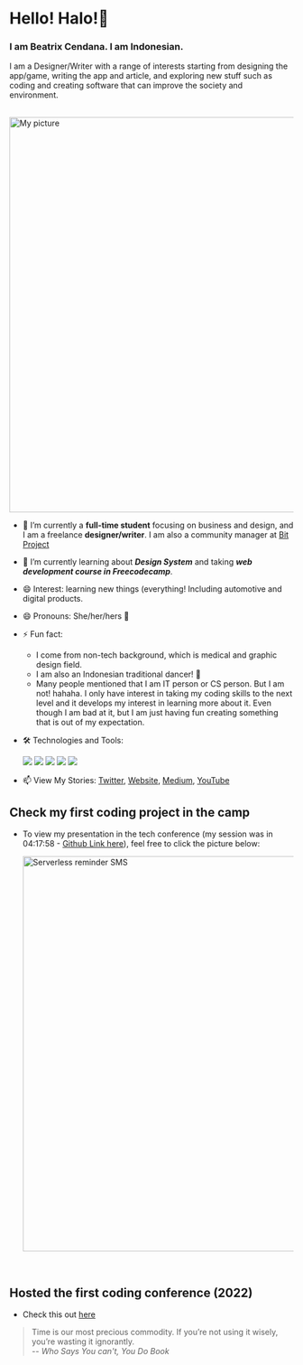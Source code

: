 # Hello! Halo!👋

### I am Beatrix Cendana. I am Indonesian. 
I am a Designer/Writer with a range of interests starting from designing the app/game, writing the app and article, and exploring new stuff such as coding and creating software that can improve the society and environment. 

<br>

<img src = "https://drive.google.com/uc?export=view&id=1lrKuZaRAqsQQq0zaxt-9JHZOLXJJ6UVm" alt = "My picture" width = 700/>

<br>


- 🔭 I’m currently a **full-time student** focusing on business and design, and I am a freelance **designer/writer**. I am also a community manager at [Bit Project](https://www.bitproject.org/) 

- 🌱 I’m currently learning about ***Design System*** and taking ***web development course in Freecodecamp***.
- 😄 Interest: learning new things (everything! Including automotive and digital products.
- 😄 Pronouns: She/her/hers 👸
- ⚡ Fun fact: 
   - I come from non-tech background, which is medical and graphic design field. 
   - I am also an Indonesian traditional dancer! 💃
   - Many people mentioned that I am IT person or CS person. But I am not! hahaha. I only have interest in taking my coding skills to the next level and it develops my interest in learning more about it. Even though I am bad at it, but I am just having fun creating something that is out of my expectation.
- 🛠️ Technologies and Tools:
   
   ![](https://img.shields.io/badge/Design-Figma-informational?style=flat&logo=figma&logoColor=white&color=6aa6f8)
   ![](https://img.shields.io/badge/OS-Windows-informational?style=flat&logo=windows&logoColor=white&color=6aa6f8)
   ![](https://img.shields.io/badge/Editor-VS_Code-informational?style=flat&logo=visual-studio-code&logoColor=white&color=6aa6f8)
   ![](https://img.shields.io/badge/Code-JavaScript-informational?style=flat&logo=javascript&logoColor=white&color=6aa6f8)
   ![](https://img.shields.io/badge/Cloud-Azure-informational?style=flat&logo=Microsoft-Azure&logoColor=white&color=6aa6f8)
   
- 📫 View My Stories: [Twitter](https://twitter.com/Beatrixcdn), [Website](http://beatrixcendana.com/), [Medium](https://medium.com/@beatrixcendana), [YouTube](https://youtube.com/beatrixcendana)

## Check my first coding project in the camp 
   - To view my presentation in the tech conference (my session was in 04:17:58 - [Github Link here](https://github.com/beatrixcendana/Food-API-Generator-V1/blob/main/blog.md)), feel free to click the picture below:
   
      
      <a href="https://www.youtube.com/watch?v=l_1BhV-dtMk&t=16434s"><img src="https://i.imgur.com/eCgb5aN.jpg" title="Serverless reminder SMS" width = 700/></a>

<br> 

## Hosted the first coding conference (2022)
   - Check this out [here](https://www.youtube.com/watch?v=ktTPSC4uEqw)


> Time is our most precious commodity. If you’re not using it wisely, you’re wasting it ignorantly. <br/>
> -- *Who Says You can't, You Do Book*

